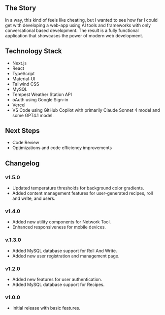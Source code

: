 ## The Story

In a way, this kind of feels like cheating, but I wanted to see how far I could get with developing a web-app using AI tools and frameworks with only conversational based development. The result is a fully functional application that showcases the power of modern web development.

## Technology Stack

- Next.js
- React
- TypeScript
- Material-UI
- Tailwind CSS
- MySQL
- Tempest Weather Station API
- oAuth using Google Sign-in
- Vercel
- VS Code using GitHub Copilot with primarily Claude Sonnet 4 model and some GPT4.1 model.

## Next Steps

- Code Review
- Optimizations and code efficiency improvements

## Changelog

### v1.5.0

- Updated temperature thresholds for background color gradients.
- Added content management features for user-generated recipes, roll and write, and users.

### v1.4.0

- Added new utility components for Network Tool.
- Enhanced responsiveness for mobile devices.

### v.1.3.0

- Added MySQL database support for Roll And Write.
- Added new user registration and management page.

### v1.2.0

- Added new features for user authentication.
- Added MySQL database support for Recipes.

### v1.0.0

- Initial release with basic features.
